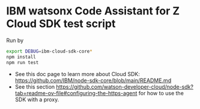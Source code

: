 # IBM watsonx Code Assistant for Z Cloud SDK test script

Run by

```bash
export DEBUG=ibm-cloud-sdk-core*
npm install
npm run test
```

- See this doc page to learn more about Cloud SDK: <https://github.com/IBM/node-sdk-core/blob/main/README.md>
- See this section <https://github.com/watson-developer-cloud/node-sdk?tab=readme-ov-file#configuring-the-https-agent> for how to use the SDK with a proxy.
